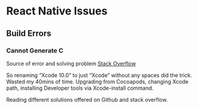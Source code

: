 # React Native Issues



## Build Errors

### Cannot Generate C 

Source of error and solving problem
[Stack Overflow](https://stackoverflow.com/questions/48928498/configure-error-c-compiler-cannot-create-executables-react-native#comment85298270_49032986)

So renaming “Xcode 10.0” to just “Xcode” without any spaces did the trick.
Wasted my 40mins of time. Upgrading from Cocoapods, changing Xcode path, installing Developer tools via Xcode-install command.

Reading different solutions offered on Github and stack overflow. 